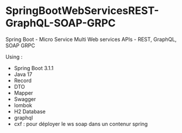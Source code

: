 # SpringBootWebServicesREST-GraphQL-SOAP-GRPC
Spring Boot - Micro Service Multi Web services APIs - REST, GraphQL, SOAP GRPC

Using : 
- Spring Boot 3.1.1
- Java 17
- Record
- DTO
- Mapper
- Swagger
- lombok
- H2 Database
- graphql
- cxf : pour déployer le ws soap dans un contenur spring
